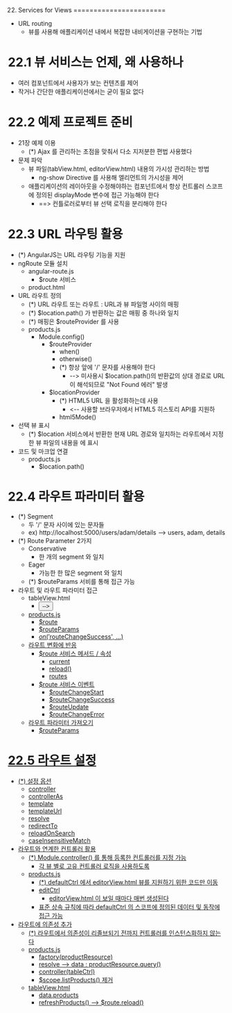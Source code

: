 22. Services for Views
=======================
- URL routing
    - 뷰를 사용해 애플리케이션 내에서 복잡한 내비게이션을 구현하는 기법

# 22.1 뷰 서비스는 언제, 왜 사용하나
- 여러 컴포넌트에서 사용자가 보는 컨텐츠를 제어
- 작거나 간단한 애플리케이션에서는 굳이 필요 없다

# 22.2 예제 프로젝트 준비
- 21장 예제 이용
    - (*) Ajax 를 관리하는 초점을 맞춰서 다소 지저분한 편법 사용했다
- 문제 파악
    - 뷰 파일(tabView.html, editorView.html) 내용의 가시성 관리하는 방법
        - ng-show Directive 를 사용해 엘리먼트의 가시성을 제어
    - 애플리케이션의 레이아웃을 수정해야하는 컴포넌트에서 항상 컨트롤러 스코프에 정의된 displayMode 변수에 접근 가능해야 한다
        - ==> 컨틀로러로부터 뷰 선택 로직을 분리해야 한다
    
# 22.3 URL 라우팅 활용
- (*) AngularJS는 URL 라우팅 기능을 지원
- ngRoute 모듈 설치
    - angular-route.js
        - $route 서비스
    - product.html
- URL 라우트 정의
    - (*) URL 라우트 또는 라우트 : URL과 뷰 파일명 사이의 매핑
    - (*) $location.path() 가 반환하는 값은 매핑 중 하나와 일치
    - (*) 매핑은 $routeProvider 를 사용
    - products.js
        - Module.config()
            - $routeProvider
                - when()
                - otherwise()
                - (*) 항상 앞에 '/' 문자를 사용해야 한다 
                    - --> 미사용시 $location.path()의 반환값의 상대 경로로 URL이 해석되므로 "Not Found 에러" 발생
            - $locationProvider
                - (*) HTML5 URL 을 활성화하는데 사용
                    - <-- 사용할 브라우저에서 HTML5 히스토리 API를 지원하
                - html5Mode()
- 선택 뷰 표시
    - (*) $location 서비스에서 반환한 현재 URL 경로와 일치하는 라우트에서 지정한 뷰 파일의 내용을 <ng-view> 에 표시
- 코드 및 마크업 연결
    - products.js
        - $location.path()

# 22.4 라우트 파라미터 활용
- (*) Segment
    - 두 '/' 문자 사이에 있는 문자들
    - ex) http://localhost:5000/users/adam/details --> users, adam, details
- (*) Route Parameter 2가지
    - Conservative
        - 한 개의 segment 와 일치
    - Eager
        - 가능한 한 많은 segment 와 일치
    - (*) $routeParams 서비를 통해 접근 가능
- 라우트 및 라우트 파라미터 접근
    - tableView.html
        - <button> --> <a href="/edit/{{item.id}}">
    - products.js
        - $route
        - $routeParams
        - $on('$routeChangeSuccess', ...)
    - 라우트 변화에 반응
        - $route 서비스 메서드 / 속성
            - current
            - reload()
            - routes
        - $route 서비스 이벤트
            - $routeChangeStart
            - $routeChangeSuccess
            - $routeUpdate
            - $routeChangeError
    - 라우트 파라미터 가져오기
        - $routeParams

# 22.5 라우트 설정
- (*) 설정 옵션
    - controller
    - controllerAs
    - template
    - templateUrl
    - resolve
    - redirectTo
    - reloadOnSearch
    - caseInsensitiveMatch
- 라우트와 연계한 컨트롤러 활용
    - (*) Module.controller() 를 통해 등록한 컨트롤러를 지정 가능
        - 각 뷰 별로 고유 컨트롤러 로직을 사용하도록
    - products.js
        - (*) defaultCtrl 에서 editorView.html 뷰를 지원하기 위한 코드만 이동
        - editCtrl
            - editorView.html 이 보일 때마다 매번 생성된다 
        - 표준 상속 규칙에 따라 defaultCtrl 의 스코프에 정의된 데이터 및 동작에 접근 가능
- 라우트에 의존성 추가
    - (*) 라우트에서 의존성이 리졸브되기 전까지 컨트롤러를 인스턴스화하지 않는다
    - products.js
        - factory(productResource)
        - resolve --> data : productResource.query()
        - controller(tableCtrl)
        - $scope.listProducts() 제거
    - tableView.html
        - data.products
        - refreshProducts() --> $route.reload()
        
        